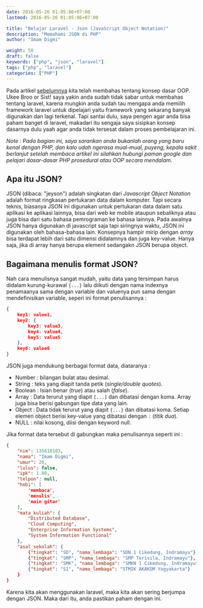 ```yaml
---
date: 2016-05-26 01:05:06+07:00
lastmod: 2016-05-26 01:05:06+07:00

title: "Belajar Laravel - Json (JavaScript Object Notation)"
description: "Memahami JSON di PHP"
author: "Imam Digmi"

weight: 50
draft: false
keywords: ["php", "json", "laravel"]
tags: ["php", "laravel"]
categories: ["PHP"]
---
```


Pada artikel [sebelumnya](http://imamdigmi.github.io/post/php-abstract-dan-interface/) kita telah membahas tentang konsep dasar OOP. Ukee Broo or Sist! saya yakin anda sudah tidak sabar untuk membahas tentang laravel,
karena mungkin anda sudah tau mengapa anda memilih framework laravel untuk dipelajari yaitu framework yang sekarang banyak digunakan dan lagi terkenal.
Tapi santai dulu, saya pengen agar anda bisa paham banget di laravel, makadari itu sengaja saya sisipkan konsep dasarnya dulu yaah agar anda tidak tersesat dalam proses pembelajaran ini.

*Note :
Pada bagian ini, saya sarankan anda bukanlah orang yang baru kenal dengan PHP, dan kalo udah ngerasa mual-mual, puyeng, kepala sakit berlanjut setelah membaca artikel ini silahkan hubungi paman google dan pelajari dasar-dasar PHP prosedural atau OOP secara mendalam.*

## Apa itu JSON?
JSON (dibaca: "jeyson") adalah singkatan dari _Javascript Object Notation_ adalah format ringkasan pertukaran data dalam komputer. Tapi secara teknis, biasanya JSON ini digunakan untuk pertukaran
data dalam satu aplikasi ke aplikasi lainnya, bisa dari web ke mobile ataupun sebaliknya atau juga bisa dari satu bahasa pemrograman ke bahasa lainnya. Pada awalnya JSON hanya digunakan di javascript saja
tapi siringnya waktu, JSON ini digunakan oleh bahasa-bahasa lain.
Konsepnya hampir mirip dengan _array_ bisa terdapat lebih dari satu dimensi didalamnya dan juga key-value. Hanya saja, jika di array hanya berupa element sedangakn JSON berupa object.

## Bagaimana menulis format JSON?
Nah cara menulisnya sangat mudah, yaitu data yang tersimpan harus didalam kurung-kurawal ```{...}``` lalu diikuti dengan nama indexnya penamaanya sama dengan variable dan valuenya pun sama dengan mendefinisikan variable, seperi ini format penulisannya :
``` json
{
    key1: value1,
    key2: {
        key3: value3,
        key4: value4,
        key5: value5
    },
    key6: value6
}
```

JSON juga mendukung berbagai format data, diataranya :

- Number    : bilangan bulat atau desimal.
- String    : teks yang diapit tanda petik (_single/double quotes_).
- Boolean   : Isian benar (_true_) atau salah (_false_).
- Array     : Data terurut yang diapit ```[...]``` dan dibatasi dengan koma. Array juga bisa berisi gabungan tipe data yang lain.
- Object    : Data tidak terurut yang diapit ```{...}``` dan dibatasi koma. Setiap elemen object berisi key-value yang dibatasi dengan ```:``` (_titik dua_).
- NULL      : nilai kosong, diisi dengan keyword null.

Jika format data tersebut di gabungkan maka penulisannya seperti ini :
``` json
{
    "nim": 135610103,
    "nama": "Imam Digmi",
    "umur": 20,
    "lulus": false,
    "ipk": 1.80,
    "telpon": null,
    "hobi": [
        'membaca',
        'menulis',
        'main gitar'
    ],
    "mata_kuliah": {
        "Distributed Database",
        "Cloud Computing",
        "Enterprise Information Systems",
        "System Information Functional"
    },
    "asal_sekolah": {
        {"tingkat": "SD", "nama_lembaga": "SDN 1 Cikedung, Indramayu"},
        {"tingkat": "SMP", "nama_lembaga": "SMP Terisila, Indramayu"},
        {"tingkat": "SMK", "nama_lembaga": "SMKN 1 Cikedung, Indramayu"},
        {"tingkat": "S1", "nama_lembaga": "STMIK AKAKOM Yogyakarta"}
    }
}
```
Karena kita akan menggunakan laravel, maka kita akan sering berjumpa dengan JSON. Maka dari itu, anda pastikan paham dengan ini.
